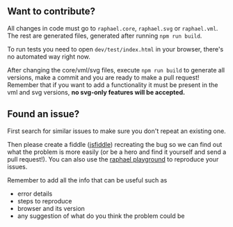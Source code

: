## Want to contribute?

All changes in code must go to `raphael.core`, `raphael.svg` or `raphael.vml`. The rest are generated files, generated
after running `npm run build`.

To run tests you need to open `dev/test/index.html` in your browser, there's no automated way right now.

After changing the core/vml/svg files, execute `npm run build` to generate all versions, make a commit and you are ready
to make a pull request!
Remember that if you want to add a functionality it must be present in the vml and svg versions, **no svg-only features
will be accepted.**

## Found an issue?

First search for similar issues to make sure you don't repeat an existing one.

Then please create a fiddle ([jsfiddle](http://jsfiddle.net/SSJJT/)) recreating the bug so we can find out what the
problem is more easily (or be a hero and find it yourself and send a pull request!). You can also use
the [raphael playground](http://raphaeljs.com/playground.html) to reproduce your issues.

Remember to add all the info that can be useful such as

* error details
* steps to reproduce
* browser and its version
* any suggestion of what do you think the problem could be